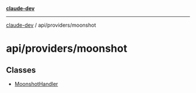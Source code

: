 [**claude-dev**](../../../README.md)

***

[claude-dev](../../../README.md) / api/providers/moonshot

# api/providers/moonshot

## Classes

- [MoonshotHandler](classes/MoonshotHandler.md)

